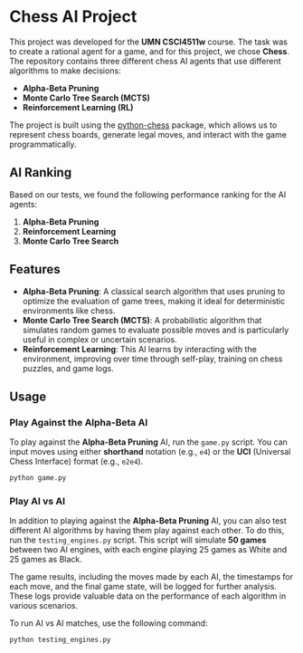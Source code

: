# Chess AI Project

This project was developed for the **UMN CSCI4511w** course. The task was to create a rational agent for a game, and for this project, we chose **Chess**. The repository contains three different chess AI agents that use different algorithms to make decisions:

- **Alpha-Beta Pruning**
- **Monte Carlo Tree Search (MCTS)**
- **Reinforcement Learning (RL)**

The project is built using the [python-chess](https://python-chess.readthedocs.io/en/latest/) package, which allows us to represent chess boards, generate legal moves, and interact with the game programmatically.

## AI Ranking

Based on our tests, we found the following performance ranking for the AI agents:

1. **Alpha-Beta Pruning**
2. **Reinforcement Learning**
3. **Monte Carlo Tree Search**

## Features

- **Alpha-Beta Pruning**: A classical search algorithm that uses pruning to optimize the evaluation of game trees, making it ideal for deterministic environments like chess.
- **Monte Carlo Tree Search (MCTS)**: A probabilistic algorithm that simulates random games to evaluate possible moves and is particularly useful in complex or uncertain scenarios.
- **Reinforcement Learning**: This AI learns by interacting with the environment, improving over time through self-play, training on chess puzzles, and game logs.

## Usage

### Play Against the Alpha-Beta AI

To play against the **Alpha-Beta Pruning** AI, run the `game.py` script. You can input moves using either **shorthand** notation (e.g., `e4`) or the **UCI** (Universal Chess Interface) format (e.g., `e2e4`).

```bash
python game.py
```
### Play AI vs AI

In addition to playing against the **Alpha-Beta Pruning** AI, you can also test different AI algorithms by having them play against each other. To do this, run the `testing_engines.py` script. This script will simulate **50 games** between two AI engines, with each engine playing 25 games as White and 25 games as Black.

The game results, including the moves made by each AI, the timestamps for each move, and the final game state, will be logged for further analysis. These logs provide valuable data on the performance of each algorithm in various scenarios.

To run AI vs AI matches, use the following command:

```bash
python testing_engines.py
```
